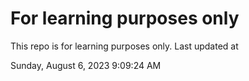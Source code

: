 # For learning purposes only
This repo is for learning purposes only.
Last updated at

Sunday, August 6, 2023 9:09:24 AM

